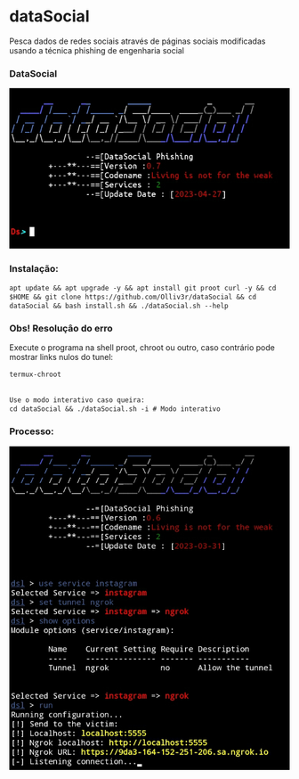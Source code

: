 # dataSocial
Pesca dados de redes sociais através de páginas sociais modificadas usando a técnica phishing de engenharia social

### DataSocial
![main](https://github.com/Olliv3r/dataSocial/blob/main/media/modeInteractive.jpg)

### Instalação:
```
apt update && apt upgrade -y && apt install git proot curl -y && cd $HOME && git clone https://github.com/Olliv3r/dataSocial && cd dataSocial && bash install.sh && ./dataSocial.sh --help
```

### Obs! Resoluçâo do erro
Execute o programa na shell proot, chroot ou outro, caso contrário pode mostrar links nulos do tunel:
```
termux-chroot
```
```

Use o modo interativo caso queira:
cd dataSocial && ./dataSocial.sh -i # Modo interativo
```
### Processo:
![main](https://github.com/Olliv3r/dataSocial/blob/main/media/process.jpg)
